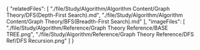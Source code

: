 {
  "relatedFiles": [
    "./file/Study/Algorithm/Algorithm Content/Graph Theory/DFS(Depth-First Search).md",
    "./file/Study/Algorithm/Algorithm Content/Graph Theory/BFS(Breadth-First Search).md"
  ],
  "imageFiles": [
    "./file/Study/Algorithm/Reference/Graph Theory Reference/BASE TREE.png",
    "./file/Study/Algorithm/Reference/Graph Theory Reference/DFS Ref/DFS Recursion.png"
  ]
}